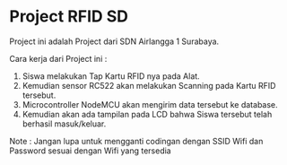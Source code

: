 # Project RFID SD
Project ini adalah Project dari SDN Airlangga 1 Surabaya.

Cara kerja dari Project ini :
1.  Siswa melakukan Tap Kartu RFID nya pada Alat.
2.  Kemudian sensor RC522 akan melakukan Scanning pada Kartu RFID tersebut.
3.  Microcontroller NodeMCU akan mengirim data tersebut ke database.
4.  Kemudian akan ada tampilan pada LCD bahwa Siswa tersebut telah berhasil masuk/keluar.

Note : Jangan lupa untuk mengganti codingan dengan SSID Wifi dan Password sesuai dengan Wifi yang tersedia
